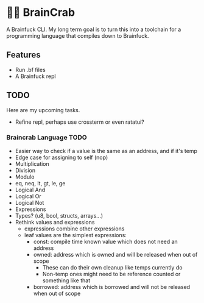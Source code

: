# 🧠🦀 BrainCrab
A Brainfuck CLI. My long term goal is to turn this into a toolchain for a programming language that compiles down to Brainfuck.

## Features
- Run .bf files
- A Brainfuck repl

## TODO
Here are my upcoming tasks.
- Refine repl, perhaps use crossterm or even ratatui?

### Braincrab Language TODO
- Easier way to check if a value is the same as an address, and if it's temp
- Edge case for assigning to self (nop)
- Multiplication
- Division
- Modulo
- eq, neq, lt, gt, le, ge
- Logical And
- Logical Or
- Logical Not
- Expressions
- Types? (u8, bool, structs, arrays...)
- Rethink values and expressions
  - expressions combine other expressions
  - leaf values are the simplest expressions:
    - const: compile time known value which does not need an address
    - owned: address which is owned and will be released when out of scope 
      - These can do their own cleanup like temps currently do
      - Non-temp ones might need to be reference counted or something like that
    - borrowed: address which is borrowed and will not be released when out of scope
